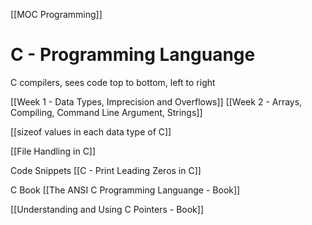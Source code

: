 [[MOC Programming]]

# C - Programming Languange


C compilers, sees code top to bottom, left to right

[[Week 1 - Data Types, Imprecision and Overflows]]
[[Week 2 - Arrays, Compiling, Command Line Argument, Strings]]


[[sizeof values in each data type of C]]


[[File Handling in C]]


Code Snippets
[[C - Print Leading Zeros in C]]


C Book
[[The ANSI C Programming Languange - Book]]

[[Understanding and Using C Pointers - Book]]


